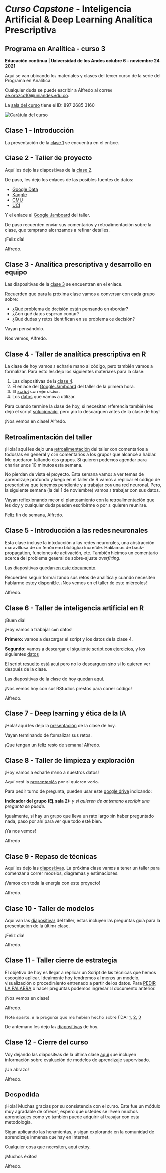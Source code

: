 # *Curso Capstone* - Inteligencia Artificial & Deep Learning Analítica Prescriptiva
## Programa en Analítica - curso 3
**Educación continua | Universidad de los Andes
octubre 6 – noviembre 24</br>
2021**

Aquí se van ubicando los materiales y clases del tercer curso de la serie del Programa en Analítica.

Cualquier duda se puede escribir a Alfredo al correo ae.orozco10@uniandes.edu.co.

La [sala del curso](https://uniandes-edu-co.zoom.us/j/89726853160) tiene el ID: 897 2685 3160

![Carátula del curso](https://github.com/alorozco22/analitica-3-2021/blob/master/img/cover.png)

## Clase 1 - Introducción

La presentación de la [clase 1](https://github.com/alorozco22/analitica-3-2021/blob/master/clases/2021%2010%2006%20Clase%201%20-%20Introduccion.pdf) se encuentra en el enlace.


## Clase 2 - Taller de proyecto

Aquí les dejo las diapositivas de la [clase 2](https://github.com/alorozco22/analitica-3-2021/blob/master/clases/2021%2010%2011%20Clase%202%20-%20Taller%20preparacion%20de%20proyecto.pdf).

De paso, les dejo los enlaces de las posibles fuentes de datos:

* [Google Data](https://datasetsearch.research.google.com/)
* [Kaggle](https://www.kaggle.com/)
* [CMU](https://guides.library.cmu.edu/machine-learning/datasets)
* [UCI](https://archive.ics.uci.edu/ml/datasets.php)

Y el enlace al [Google Jamboard](https://jamboard.google.com/d/1Z0CopcXxzjcSwWJYMyivU_Wpsw8bEILKR_jRaYTW51c/edit?usp=sharing) del taller.

De paso recuerden enviar sus comentarios y retroalimentación sobre la clase, que temprano alcanzamos a refinar detalles.

¡Feliz día!

Alfredo.

## Clase 3 - Analítica prescriptiva y desarrollo en equipo

Las diapositivas de la [clase 3](https://github.com/alorozco22/analitica-3-2021/blob/master/clases/2021%2010%2013%20Clase%203%20-%20Analitica%20prescriptiva%20y%20equipos%20de%20desarrollo.pdf) se encuentran en el enlace.


Recuerden que para la próxima clase vamos a conversar con cada grupo sobre:
* ¿Qué problema de decisión están pensando en abordar?
* ¿Con qué datos esperan contar?
* ¿Qué dudas y retos identifican en su problema de decisión?

Vayan pensándolo.

Nos vemos, Alfredo.

## Clase 4 - Taller de analítica prescriptiva en R

La clase de hoy vamos a echarle mano al código, pero también vamos a formalizar. Para esto les dejo los siguientes materiales para la clase:

1. Las diapositivas de la [clase 4](https://github.com/alorozco22/analitica-3-2021/blob/master/clases/2021%2010%2020%20Clase%204%20-%20Taller%20prescriptiva%20en%20R.pdf).
2. El enlace del [Google Jamboard](https://jamboard.google.com/d/1p9vsnl4NY1bUYr0JdYdE8IRZdczZBeZPhtZjwHyD8oo/edit?usp=sharing) del taller de la primera hora.
3. El [script](https://github.com/alorozco22/analitica-3-2021/blob/master/scripts/2021%2010%2020%20Clase%204%20-%20Taller%20prescriptiva%20en%20R%20-%20con%20ejercicios.R) con ejercicios.
4. Los [datos](https://github.com/alorozco22/analitica-3-2021/blob/master/datos/2021%2010%2020%20Clase%204-mostvaluableplayers.csv) que vamos a utilizar.

Para cuando termine la clase de hoy, si necesitan referencia también les dejo el script [solucionado](https://github.com/alorozco22/analitica-3-2021/blob/master/scripts/2021%2010%2020%20Clase%204%20-%20Taller%20prescriptiva%20en%20R%20-%20resuelto.R), pero ¡no lo descarguen antes de la clase de hoy!

¡Nos vemos en clase!
Alfredo.

## Retroalimentación del taller

¡Hola! aquí les dejo una [retroalimentación](https://docs.google.com/document/d/1zHGa69HzFoDFgVZqbuaLmyPP3e8aLuA4H_4SNcO0UHY/edit?usp=sharing) del taller con comentarios a todos/as en general y con comentarios a los grupos que alcancé a hablar. Me quedaron faltando dos grupos. Si quieren podemos agendar para charlar unos 10 minutos esta semana.

No pierdan de vista el proyecto. Esta semana vamos a ver temas de aprendizaje profundo y luego en el taller de R vamos a replicar el código de prescriptiva que tenemos pendiente y a trabajar con una red neuronal. Pero, la siguiente semana (la del 1 de noviembre) vamos a trabajar con sus datos. 

Vayan reflexionando mejor el planteamiento con la retroalimentación que les doy y cualquier duda pueden escribirme o por si quieren reunirse.

Feliz fin de semana,
Alfredo.

## Clase 5 - Introducción a las redes neuronales

Esta clase incluye la intoducción a las redes neuronales, una abstracción maravillosa de un fenómeno biológico increíble. Hablamos de back-propagation, funciones de activación, etc. También hicimos un comentario acerca del problema general de sobre-ajuste *overfitting*.

Las diapositivas quedan [en este documento](https://github.com/alorozco22/analitica-3-2021/blob/master/clases/2021%2010%2025%20Clase%205%20-%20Redes%20neuronales%20y%20deep%20learning.pdf).

Recuerden seguir formalizando sus retos de analítica y cuando necesiten hablarme estoy disponible.
¡Nos vemos en el taller de este miércoles!

Alfredo.

## Clase 6 - Taller de inteligencia artificial en R

¡Buen día!

¡Hoy vamos a trabajar con datos!

**Primero:** vamos a descargar el script y los datos de la clase 4.

**Segundo:** vamos a descargar el siguiente [script con ejercicios](https://github.com/alorozco22/analitica-3-2021/blob/master/scripts/2021%2010%2026%20Clase%206%20-%20Taller%20de%20redes%20neuronales%20en%20R%20-%20con%20ejercicios.R), y los siguientes [datos](https://github.com/alorozco22/analitica-3-2021/blob/master/datos/binary.csv)


El script [resuelto](https://github.com/alorozco22/analitica-3-2021/blob/master/scripts/2021%2010%2026%20Clase%206%20-%20Taller%20de%20redes%20neuronales%20en%20R%20-%20resuelto.R) está aquí pero no lo descarguen sino si lo quieren ver después de la clase.

Las diapositivas de la clase de hoy quedan [aquí](https://github.com/alorozco22/analitica-3-2021/blob/master/clases/2021%2010%2025%20Clase%206%20-%20Taller%20deep%20learning%20en%20R.pdf).

¡Nos vemos hoy con sus RStudios prestos para correr código!

Alfredo.


## Clase 7 - Deep learning y ética de la IA

¡Hola! aquí les dejo la [presentación](https://github.com/alorozco22/analitica-3-2021/blob/master/clases/2021%2011%2005%20Clase%207%20-%20Deep%20learning%20y%20etica%20de%20la%20IA.pdf) de la clase de hoy.

Vayan terminando de formalizar sus retos. 

¡Que tengan un feliz resto de semana!
Alfredo.


## Clase 8 - Taller de limpieza y exploración

¡Hoy vamos a echarle mano a nuestros datos!

Aquí está la [presentación](https://github.com/alorozco22/analitica-3-2021/blob/master/clases/2021%2011%2008%20Clase%208%20-%20Taller%20de%20limpieza%20y%20exploracion.pdf) por si quieren verla.


Para pedir turno de pregunta, pueden usar este [google drive](https://docs.google.com/document/d/1skC4ga3JXadLxuu8KTSaXjU5ln99xdRHGsIk9iX6WaM/edit?usp=sharing) indicando:

**Indicador del grupo (Ej. sala 2):** *y si quieren de antemano escribir una pregunta se puede.*

Igualmente, si hay un grupo que lleva un rato largo sin haber preguntado nada, paso por ahí para ver que todo esté bien.

¡Ya nos vemos!

Alfredo


## Clase 9 - Repaso de técnicas

Aquí les dejo las [diapositivas](https://github.com/alorozco22/analitica-3-2021/blob/master/clases/2021%2011%2010%20Clase%209%20-%20Brainstorming%20de%20tecnicas.pdf). La próxima clase vamos a tener un taller para comenzar a correr modelos, diagramas y estimaciones.

¡Vamos con toda la energía con este proyecto!

Alfredo.

## Clase 10 - Taller de modelos

Aquí van las [diapositivas](https://github.com/alorozco22/analitica-3-2021/blob/master/clases/2021%2011%2017%20Clase%2010%20-%20Taller%20de%20modelos.pdf) del taller, estas incluyen las preguntas guía para la presentacion de la última clase.

¡Feliz día!

Alfredo.

## Clase 11 - Taller cierre de estrategia

El objetivo de hoy es llegar a replicar un Script de las técnicas que hemos escogido aplicar.
Idealmente hoy tendremos al menos un modelo, visualización o procedimiento entrenado a partir de los datos.
Para [PEDIR LA PALABRA](https://docs.google.com/document/d/1skC4ga3JXadLxuu8KTSaXjU5ln99xdRHGsIk9iX6WaM/edit?usp=sharing) o hacer preguntas podemos ingresar al documento anterior.

¡Nos vemos en clase!

Alfredo.

Nota aparte: a la pregunta que me habían hecho sobre FDA: [1](https://github.com/alorozco22/analitica-3-2021/blob/master/pregunta/1.pdf), [2](https://github.com/alorozco22/analitica-3-2021/blob/master/pregunta/2.pdf), [3](https://github.com/alorozco22/analitica-3-2021/blob/master/pregunta/3.pdf)

De antemano les dejo las [diapositivas](https://github.com/alorozco22/analitica-3-2021/blob/master/clases/2021%2011%2022%20Clase%2011%20-%20Taller%20de%20cierre%20de%20procedimientos.pdf) de hoy.


## Clase 12 - Cierre del curso

Voy dejando las diapositvas de la última clase [aquí](https://github.com/alorozco22/analitica-3-2021/blob/master/clases/2021%2011%2024%20Clase%2012%20-%20Evaluacion%20de%20modelos%20y%20cierre%20del%20programa.pdf) que incluyen información sobre evaluación de modelos de aprendizaje supervisado.

¡Un abrazo!

Alfredo.

## Despedida

¡Hola! Muchas gracias por su consistencia con el curso. Este fue un módulo muy agradable de ofrecer, espero que ustedes se lleven muchos aprendizajes como yo también puede adquirir al trabajar con esta metodología.

Sigan aplicando las heramientas, y sigan explorando en la comunidad de aprendizaje inmensa que hay en internet.

Cualquier cosa que necesiten, aquí estoy.

¡Muchos éxitos!

Alfredo.





